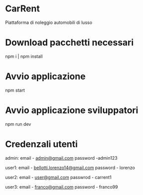 # CarRent
Piattaforma di noleggio automobili di lusso

# Download pacchetti necessari
npm i | npm install

# Avvio applicazione
npm start

# Avvio applicazione sviluppatori
npm run dev

# Credenzali utenti
admin: email - admin@gmail.com
       password -admin123
    
user1: email - bellotti.lorenzo14@gmail.com
       password - lorenzo

user2: email - user@gmail.com
       passwrod - carrent1
    
user3: email - franco@gmail.com
       password - franco99